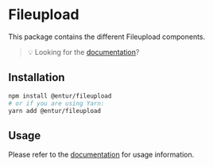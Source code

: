 # Fileupload

This package contains the different Fileupload components.

> 💡 Looking for the [documentation](https://design.entur.no/komponenter/skjemaelementer/fileupload)?

## Installation

```sh
npm install @entur/fileupload
# or if you are using Yarn:
yarn add @entur/fileupload
```

## Usage

Please refer to the [documentation](https://design.entur.no/komponenter/skjemaelementer/fileupload) for usage information.
